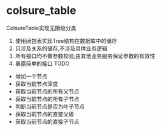 # colsure_table
ColsureTable实现无限级分类

1. 使用闭包表实现Tree结构在数据库中的储存
1. 只涉及关系的储存,不涉及具体业务逻辑
1. 所有接口均不做参数校验,由其他业务服务保证参数的有效性
1. 暴露简单的接口 TODO
  * 增加一个节点
  * 获取当前节点深度
  * 获取当前节点的所有父节点
  * 获取当前节点的所有子节点
  * 判断当前节点是否为叶子节点
  * 获取当前节点的直接父级
  * 获取当前节点的直接子节点
